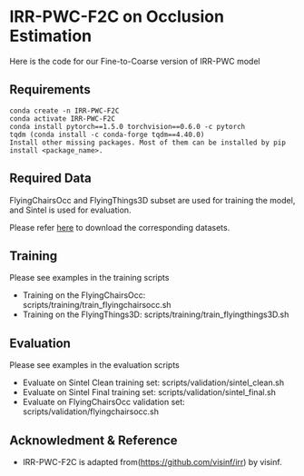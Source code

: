 # IRR-PWC-F2C on Occlusion Estimation
Here is the code for our Fine-to-Coarse version of IRR-PWC model

## Requirements
```Shell
conda create -n IRR-PWC-F2C
conda activate IRR-PWC-F2C
conda install pytorch==1.5.0 torchvision==0.6.0 -c pytorch
tqdm (conda install -c conda-forge tqdm==4.40.0)
Install other missing packages. Most of them can be installed by pip install <package_name>.
```


## Required Data
FlyingChairsOcc and FlyingThings3D subset are used for training the model, and Sintel is used for evaluation.

Please refer [here](https://github.com/visinf/irr#getting-started) to download the corresponding datasets.

## Training
Please see examples in the training scripts 
  - Training on the FlyingChairsOcc: scripts/training/train_flyingchairsocc.sh
  - Training on the FlyingThings3D: scripts/training/train_flyingthings3D.sh

## Evaluation
Please see examples in the evaluation scripts
  - Evaluate on Sintel Clean training set: scripts/validation/sintel_clean.sh
  - Evaluate on Sintel Final training set: scripts/validation/sintel_final.sh
  - Evaluate on FlyingChairsOcc validation set: scripts/validation/flyingchairsocc.sh

## Acknowledment & Reference
  - IRR-PWC-F2C is adapted from(https://github.com/visinf/irr) by visinf.

